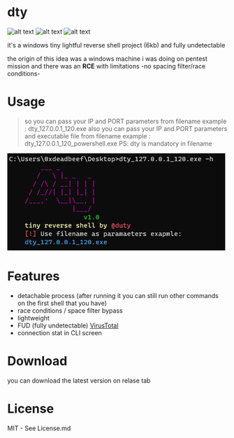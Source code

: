 # dty
![alt text](https://img.shields.io/github/downloads/duty1g/dty/total "")
![alt text](https://img.shields.io/github/v/release/duty1g/dty "")
![alt text](https://img.shields.io/github/license/duty1g/dty "")

it's a windows tiny lightful reverse shell project (6kb) and fully undetectable

the origin of this idea was a windows machine i was doing on pentest mission and there was an **RCE** with limitations -no spacing filter/race conditions-

# Usage
> so you can pass your IP and PORT parameters from filename example : dty_127.0.0.1_120.exe
> also you can pass your IP and PORT parameters and executable file from filename example : dty_127.0.0.1_120_powershell.exe
> PS: dty is mandatory in filename

![alt text](https://raw.githubusercontent.com/duty1g/dty/main/screens/help.jpg "Help")

# Features 

- detachable process (after running it you can still run other commands on the first shell that you have)
- race conditions / space filter bypass
- lightweight
- FUD (fully undetectable) [VirusTotal](https://www.virustotal.com/gui/file/a1e6cd61c98c5992ee9fff10d4f51b534878a0ee159b6dbc77380029696d7adf/detection)
- connection stat in CLI screen

# Download

you can download the latest version on relase tab 

# License

MIT - See License.md
